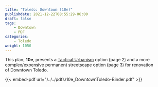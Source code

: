 ```yaml
---
title: "Toledo: Downtown (10e)"
publishdate: 2021-12-22T08:55:29-06:00
draft: false
tags:
    - Downtown
    - PDF
categories:
    - Toledo
weight: 1050
---
```

This plan, **10e**, presents a [Tactical Urbanism](http://tacticalurbanismguide.com/about/) option (page 2) and a more complex/expensive permanent streetscape option (page 3) for renovation of Downtown Toledo.

{{< embed-pdf url="/../../pdfs/10e_DowntownToledo-Binder.pdf" >}}
